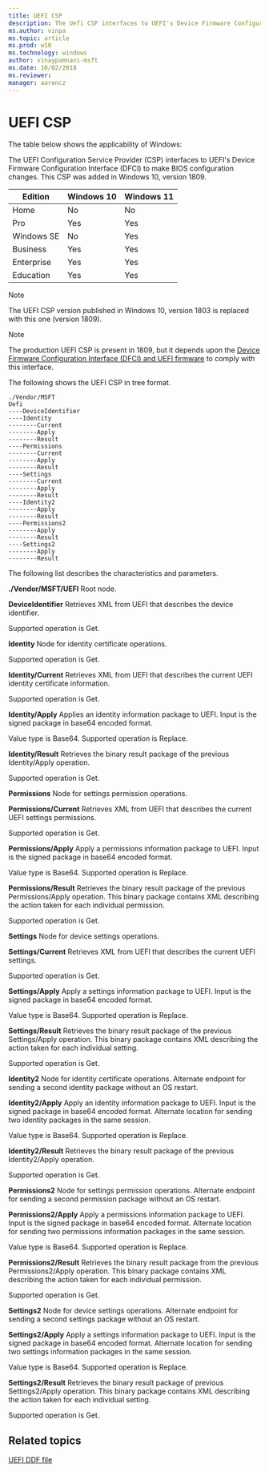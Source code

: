 ```yaml
---
title: UEFI CSP
description: The Uefi CSP interfaces to UEFI's Device Firmware Configuration Interface (DFCI) to make BIOS configuration changes.
ms.author: vinpa
ms.topic: article
ms.prod: w10
ms.technology: windows
author: vinaypamnani-msft
ms.date: 10/02/2018
ms.reviewer:
manager: aaroncz
---
```


# UEFI CSP

The table below shows the applicability of Windows:

The UEFI Configuration Service Provider (CSP) interfaces to UEFI's Device Firmware Configuration Interface (DFCI) to make BIOS configuration changes. This CSP was added in Windows 10, version 1809.

|Edition|Windows 10|Windows 11|
|--- |--- |--- |
|Home|No|No|
|Pro|Yes|Yes|
|Windows SE|No|Yes|
|Business|Yes|Yes|
|Enterprise|Yes|Yes|
|Education|Yes|Yes|


> [!NOTE]
> The UEFI CSP version published in Windows 10, version 1803 is replaced with this one (version 1809).

> [!NOTE]
> The production UEFI CSP is present in 1809, but it depends upon the [Device Firmware Configuration Interface (DFCI) and UEFI firmware](https://microsoft.github.io/mu/dyn/mu_plus/DfciPkg/Docs/Dfci_Feature/) to comply with this interface.

The following shows the UEFI CSP in tree format.
```
./Vendor/MSFT
Uefi
----DeviceIdentifier
----Identity
--------Current
--------Apply
--------Result
----Permissions
--------Current
--------Apply
--------Result
----Settings
--------Current
--------Apply
--------Result
----Identity2
--------Apply
--------Result
----Permissions2
--------Apply
--------Result
----Settings2
--------Apply
--------Result
```
The following list describes the characteristics and parameters.

<a href="" id="uefi"></a>**./Vendor/MSFT/UEFI**
Root node.

<a href="" id="deviceidentifier"></a>**DeviceIdentifier**
Retrieves XML from UEFI that describes the device identifier.

Supported operation is Get.

<a href="" id="identity"></a>**Identity**
Node for identity certificate operations.

Supported operation is Get.

<a href="" id="identity-current"></a>**Identity/Current**
Retrieves XML from UEFI that describes the current UEFI identity certificate information.

Supported operation is Get.

<a href="" id="identity-apply"></a>**Identity/Apply**
Applies an identity information package to UEFI. Input is the signed package in base64 encoded format.

Value type is Base64. Supported operation is Replace.

<a href="" id="identity-result"></a>**Identity/Result**
Retrieves the binary result package of the previous Identity/Apply operation.

Supported operation is Get.

<a href="" id="permissions"></a>**Permissions**
Node for settings permission operations.

<a href="" id="permissions-current"></a>**Permissions/Current**
Retrieves XML from UEFI that describes the current UEFI settings permissions.

Supported operation is Get.

<a href="" id="permissions-apply"></a>**Permissions/Apply**
Apply a permissions information package to UEFI. Input is the signed package in base64 encoded format.

Value type is Base64. Supported operation is Replace.

<a href="" id="permissions-result"></a>**Permissions/Result**
Retrieves the binary result package of the previous Permissions/Apply operation. This binary package contains XML describing the action taken for each individual permission.

Supported operation is Get.

<a href="" id="settings"></a>**Settings**
Node for device settings operations.

<a href="" id="settings-current"></a>**Settings/Current**
Retrieves XML from UEFI that describes the current UEFI settings.

Supported operation is Get.

<a href="" id="settings-apply"></a>**Settings/Apply**
Apply a settings information package to UEFI. Input is the signed package in base64 encoded format.

Value type is Base64. Supported operation is Replace.

<a href="" id="settings-result"></a>**Settings/Result**
Retrieves the binary result package of the previous Settings/Apply operation. This binary package contains XML describing the action taken for each individual setting.

Supported operation is Get.

<a href="" id="identity2"></a>**Identity2**
Node for identity certificate operations. Alternate endpoint for sending a second identity package without an OS restart.

<a href="" id="identity2-apply"></a>**Identity2/Apply**
Apply an identity information package to UEFI. Input is the signed package in base64 encoded format. Alternate location for sending two identity packages in the same session.

Value type is Base64. Supported operation is Replace.

<a href="" id="identity2-result"></a>**Identity2/Result**
Retrieves the binary result package of the previous Identity2/Apply operation.

Supported operation is Get.

<a href="" id="permissions2"></a>**Permissions2**
Node for settings permission operations. Alternate endpoint for sending a second permission package without an OS restart.

<a href="" id="permissions2-apply"></a>**Permissions2/Apply**
Apply a permissions information package to UEFI. Input is the signed package in base64 encoded format. Alternate location for sending two permissions information packages in the same session.

Value type is Base64. Supported operation is Replace.

<a href="" id="permissions2-result"></a>**Permissions2/Result**
Retrieves the binary result package from the previous Permissions2/Apply operation. This binary package contains XML describing the action taken for each individual permission.

Supported operation is Get.

<a href="" id="settings2"></a>**Settings2**
Node for device settings operations. Alternate endpoint for sending a second settings package without an OS restart.

<a href="" id="settings2-apply"></a>**Settings2/Apply**
Apply a settings information package to UEFI. Input is the signed package in base64 encoded format. Alternate location for sending two settings information packages in the same session.

Value type is Base64. Supported operation is Replace.

<a href="" id="settings2-result"></a>**Settings2/Result**
Retrieves the binary result package of previous Settings2/Apply operation. This binary package contains XML describing the action taken for each individual setting.

Supported operation is Get.


## Related topics

[UEFI DDF file](./uefi-ddf.md)
